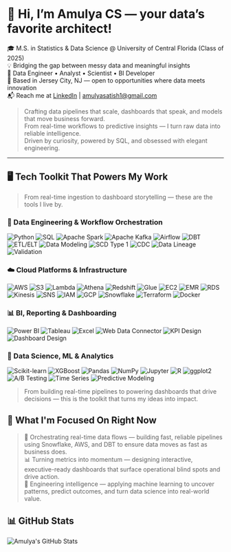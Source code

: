 # 👋 Hi, I’m Amulya CS — your data’s favorite architect!

🎓 M.S. in Statistics & Data Science @ University of Central Florida (Class of 2025)  
💡 Bridging the gap between messy data and meaningful insights  
🔧 Data Engineer • Analyst • Scientist • BI Developer  
📍 Based in Jersey City, NJ — open to opportunities where data meets innovation  
📬 Reach me at [LinkedIn](https://www.linkedin.com/in/amulya-c-s-6b48b924b) | amulyasatish1@gmail.com

> Crafting data pipelines that scale, dashboards that speak, and models that move business forward.  
> From real-time workflows to predictive insights — I turn raw data into reliable intelligence.  
> Driven by curiosity, powered by SQL, and obsessed with elegant engineering.

---

##  🖥️ Tech Toolkit That Powers My Work

> From real-time ingestion to dashboard storytelling — these are the tools I live by.



### 🔧 Data Engineering & Workflow Orchestration  
![Python](https://img.shields.io/badge/-Python-3776AB?logo=python&logoColor=white)
![SQL](https://img.shields.io/badge/-SQL-003B57?logo=mysql&logoColor=white)
![Apache Spark](https://img.shields.io/badge/-Apache_Spark-E25A1C?logo=apachespark&logoColor=white)
![Apache Kafka](https://img.shields.io/badge/-Kafka-231F20?logo=apachekafka&logoColor=white)
![Airflow](https://img.shields.io/badge/-Airflow-017CEE?logo=apache-airflow&logoColor=white)
![DBT](https://img.shields.io/badge/-dbt-FF694B?logo=dbt&logoColor=white)
![ETL/ELT](https://img.shields.io/badge/-ETL/ELT-006400?logo=data&logoColor=white)
![Data Modeling](https://img.shields.io/badge/-Data_Modeling-8A2BE2?logo=data&logoColor=white)
![SCD Type 1](https://img.shields.io/badge/-SCD_Type_1-4B0082?logo=data&logoColor=white)
![CDC](https://img.shields.io/badge/-Change_Data_Capture-8B0000?logo=data&logoColor=white)
![Data Lineage](https://img.shields.io/badge/-Data_Lineage-228B22?logo=data&logoColor=white)
![Validation](https://img.shields.io/badge/-Data_Validation-9ACD32?logo=data&logoColor=white)



### ☁️ Cloud Platforms & Infrastructure  
![AWS](https://img.shields.io/badge/-AWS-232F3E?logo=amazon-aws&logoColor=white)
![S3](https://img.shields.io/badge/-S3-FF9900?logo=amazonaws&logoColor=white)
![Lambda](https://img.shields.io/badge/-Lambda-F29111?logo=awslambda&logoColor=white)
![Athena](https://img.shields.io/badge/-Athena-232F3E?logo=amazonaws&logoColor=white)
![Redshift](https://img.shields.io/badge/-Redshift-8C4FFF?logo=amazonredshift&logoColor=white)
![Glue](https://img.shields.io/badge/-AWS_Glue-FFB6C1?logo=amazonaws&logoColor=white)
![EC2](https://img.shields.io/badge/-EC2-FF7F50?logo=amazonec2&logoColor=white)
![EMR](https://img.shields.io/badge/-EMR-00CED1?logo=amazonaws&logoColor=white)
![RDS](https://img.shields.io/badge/-RDS-191970?logo=amazonaws&logoColor=white)
![Kinesis](https://img.shields.io/badge/-Kinesis-FFA500?logo=amazonkinesis&logoColor=white)
![SNS](https://img.shields.io/badge/-SNS-9932CC?logo=amazonaws&logoColor=white)
![IAM](https://img.shields.io/badge/-IAM-4682B4?logo=amazonaws&logoColor=white)
![GCP](https://img.shields.io/badge/-Google_Cloud-4285F4?logo=googlecloud&logoColor=white)
![Snowflake](https://img.shields.io/badge/-Snowflake-56B9EB?logo=snowflake&logoColor=white)
![Terraform](https://img.shields.io/badge/-Terraform-623CE4?logo=terraform&logoColor=white)
![Docker](https://img.shields.io/badge/-Docker-2496ED?logo=docker&logoColor=white)


### 📊 BI, Reporting & Dashboarding  
![Power BI](https://img.shields.io/badge/-Power_BI-F2C811?logo=powerbi&logoColor=black)
![Tableau](https://img.shields.io/badge/-Tableau-E97627?logo=tableau&logoColor=white)
![Excel](https://img.shields.io/badge/-Excel-217346?logo=microsoft-excel&logoColor=white)
![Web Data Connector](https://img.shields.io/badge/-Web_Data_Connector-005571?logo=web&logoColor=white)
![KPI Design](https://img.shields.io/badge/-KPI_Design-20B2AA?logo=metrics&logoColor=white)
![Dashboard Design](https://img.shields.io/badge/-Dashboard_Design-B22222?logo=data&logoColor=white)



### 🤖 Data Science, ML & Analytics  
![Scikit-learn](https://img.shields.io/badge/-Scikit--learn-F7931E?logo=scikit-learn&logoColor=white)
![XGBoost](https://img.shields.io/badge/-XGBoost-FF6600?logo=python&logoColor=white)
![Pandas](https://img.shields.io/badge/-Pandas-150458?logo=pandas&logoColor=white)
![NumPy](https://img.shields.io/badge/-NumPy-013243?logo=numpy&logoColor=white)
![Jupyter](https://img.shields.io/badge/-Jupyter-F37626?logo=jupyter&logoColor=white)
![R](https://img.shields.io/badge/-R-276DC3?logo=r&logoColor=white)
![ggplot2](https://img.shields.io/badge/-ggplot2-DC143C?logo=plotly&logoColor=white)
![A/B Testing](https://img.shields.io/badge/-A%2FB_Testing-696969?logo=testing&logoColor=white)
![Time Series](https://img.shields.io/badge/-Time_Series-191970?logo=data&logoColor=white)
![Predictive Modeling](https://img.shields.io/badge/-Predictive_Modeling-DAA520?logo=data&logoColor=white)


> From building real-time pipelines to powering dashboards that drive decisions — this is the toolkit that turns my ideas into impact.


## 🎯 What I'm Focused On Right Now

> 🚦 Orchestrating real-time data flows — building fast, reliable pipelines using Snowflake, AWS, and DBT to ensure data moves as fast as business does.  
> 📊 Turning metrics into momentum — designing interactive, executive-ready dashboards that surface operational blind spots and drive action.  
> 🧠 Engineering intelligence — applying machine learning to uncover patterns, predict outcomes, and turn data science into real-world value.


## 📊 GitHub Stats

![Amulya's GitHub Stats](https://github-readme-stats.vercel.app/api?username=ammu5satish&show_icons=true&theme=radical)
